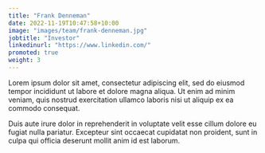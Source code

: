 ```yaml
---
title: "Frank Denneman"
date: 2022-11-19T10:47:58+10:00
image: "images/team/frank-denneman.jpg"
jobtitle: "Investor"
linkedinurl: "https://www.linkedin.com/"
promoted: true
weight: 3
---
```


Lorem ipsum dolor sit amet, consectetur adipiscing elit, sed do eiusmod tempor incididunt ut labore et dolore magna aliqua. Ut enim ad minim veniam, quis nostrud exercitation ullamco laboris nisi ut aliquip ex ea commodo consequat.

Duis aute irure dolor in reprehenderit in voluptate velit esse cillum dolore eu fugiat nulla pariatur. Excepteur sint occaecat cupidatat non proident, sunt in culpa qui officia deserunt mollit anim id est laborum.
